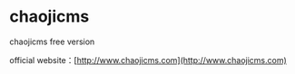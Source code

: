# chaojicms
chaojicms free version

official website：[http://www.chaojicms.com](http://www.chaojicms.com)
